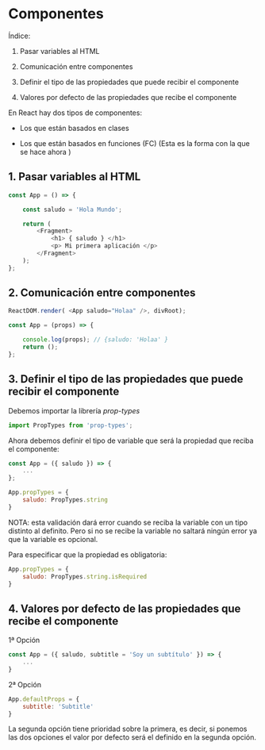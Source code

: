 # Componentes

Índice:

1. Pasar variables al HTML

2. Comunicación entre componentes

3. Definir el tipo de las propiedades que puede recibir el componente

4. Valores por defecto de las propiedades que recibe el componente


En React hay dos tipos de componentes:

- Los que están basados en clases

- Los que están basados en funciones (FC) (Esta es la forma con la que se hace ahora )

## 1. Pasar variables al HTML

```js
const App = () => {

    const saludo = 'Hola Mundo';

    return (
        <Fragment>
            <h1> { saludo } </h1>
            <p> Mi primera aplicación </p>
        </Fragment>
    );
};
```

## 2. Comunicación entre componentes

```js
ReactDOM.render( <App saludo="Holaa" />, divRoot); 
```

```js
const App = (props) => {

    console.log(props); // {saludo: 'Holaa' }
    return ();
};
```

## 3. Definir el tipo de las propiedades que puede recibir el componente

Debemos importar la librería *prop-types*

```js
import PropTypes from 'prop-types';
```

Ahora debemos definir el tipo de variable que será la propiedad que reciba el componente:
```js
const App = ({ saludo }) => {
    ...
};

App.propTypes = {
    saludo: PropTypes.string
}
```

NOTA: esta validación dará error cuando se reciba la variable con un tipo distinto al definito. Pero si no se recibe la variable no saltará ningún error ya que la variable es opcional.

Para especificar que la propiedad es obligatoria:

```js
App.propTypes = {
    saludo: PropTypes.string.isRequired
}
```

## 4. Valores por defecto de las propiedades que recibe el componente

1ª Opción

```js
const App = ({ saludo, subtitle = 'Soy un subtítulo' }) => {
    ...
}
```

2ª Opción

```js
App.defaultProps = {
    subtitle: 'Subtitle'
}
```

La segunda opción tiene prioridad sobre la primera, es decir, si ponemos las dos opciones el valor por defecto será el definido en la segunda opción.